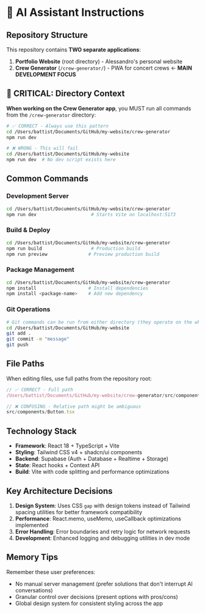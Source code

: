 # 🤖 AI Assistant Instructions

## Repository Structure

This repository contains **TWO separate applications**:

1. **Portfolio Website** (root directory) - Alessandro's personal website
2. **Crew Generator** (`/crew-generator/`) - PWA for concert crews ← **MAIN DEVELOPMENT FOCUS**

## 🚨 CRITICAL: Directory Context

**When working on the Crew Generator app**, you MUST run all commands from the `/crew-generator` directory:

```bash
# ✅ CORRECT - Always use this pattern
cd /Users/battist/Documents/GitHub/my-website/crew-generator
npm run dev

# ❌ WRONG - This will fail
cd /Users/battist/Documents/GitHub/my-website  
npm run dev  # No dev script exists here
```

## Common Commands

### Development Server
```bash
cd /Users/battist/Documents/GitHub/my-website/crew-generator
npm run dev                    # Starts Vite on localhost:5173
```

### Build & Deploy
```bash
cd /Users/battist/Documents/GitHub/my-website/crew-generator
npm run build                  # Production build
npm run preview               # Preview production build
```

### Package Management
```bash
cd /Users/battist/Documents/GitHub/my-website/crew-generator
npm install                   # Install dependencies
npm install <package-name>    # Add new dependency
```

### Git Operations
```bash
# Git commands can be run from either directory (they operate on the whole repo)
cd /Users/battist/Documents/GitHub/my-website
git add .
git commit -m "message"
git push
```

## File Paths

When editing files, use full paths from the repository root:

```typescript
// ✅ CORRECT - Full path
/Users/battist/Documents/GitHub/my-website/crew-generator/src/components/Button.tsx

// ❌ CONFUSING - Relative path might be ambiguous  
src/components/Button.tsx
```

## Technology Stack

- **Framework**: React 18 + TypeScript + Vite
- **Styling**: Tailwind CSS v4 + shadcn/ui components  
- **Backend**: Supabase (Auth + Database + Realtime + Storage)
- **State**: React hooks + Context API
- **Build**: Vite with code splitting and performance optimizations

## Key Architecture Decisions

1. **Design System**: Uses CSS `gap` with design tokens instead of Tailwind spacing utilities for better framework compatibility
2. **Performance**: React.memo, useMemo, useCallback optimizations implemented
3. **Error Handling**: Error boundaries and retry logic for network requests
4. **Development**: Enhanced logging and debugging utilities in dev mode

## Memory Tips

Remember these user preferences:
- No manual server management (prefer solutions that don't interrupt AI conversations)
- Granular control over decisions (present options with pros/cons)
- Global design system for consistent styling across the app

